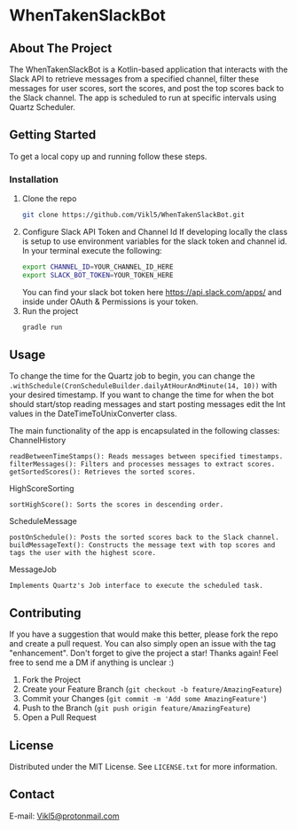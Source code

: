<!-- PROJECT SHIELDS -->
<!--
*** I'm using markdown "reference style" links for readability.
*** Reference links are enclosed in brackets [ ] instead of parentheses ( ).
*** See the bottom of this document for the declaration of the reference variables
*** for contributors-url, forks-url, etc. This is an optional, concise syntax you may use.
*** https://www.markdownguide.org/basic-syntax/#reference-style-links
-->
# WhenTakenSlackBot 
<!-- TABLE OF CONTENTS 
<details>
  <summary>Table of Contents</summary>
  <ol>
    <li>
      <a href="#about-the-project">About The Project</a>
      <ul>
        <li><a href="#built-with">Built With</a></li>
      </ul>
    </li>
    <li>
      <a href="#getting-started">Getting Started</a>
      <ul>
        <li><a href="#installation">Installation</a></li>
      </ul>
    </li>
    <li><a href="#usage">Usage</a></li>
    <li><a href="#contributing">Contributing</a></li>
    <li><a href="#license">License</a></li>
    <li><a href="#contact">Contact</a></li>
    <li><a href="#acknowledgments">Acknowledgments</a></li>
  </ol>
</details>
-->


<!-- ABOUT THE PROJECT -->
## About The Project
The WhenTakenSlackBot is a Kotlin-based application that interacts with the Slack API to retrieve messages from a specified channel, filter these messages for user scores, sort the scores, and post the top scores back to the Slack channel. The app is scheduled to run at specific intervals using Quartz Scheduler.



<!-- GETTING STARTED -->
## Getting Started

To get a local copy up and running follow these steps.

### Installation

1. Clone the repo
   ```sh
   git clone https://github.com/Vikl5/WhenTakenSlackBot.git
   ```
2. Configure Slack API Token and Channel Id
    If developing locally the class is setup to use environment variables for the slack token and channel id.
    In your terminal execute the following:
    ```sh
    export CHANNEL_ID=YOUR_CHANNEL_ID_HERE
    export SLACK_BOT_TOKEN=YOUR_TOKEN_HERE
    ```
    You can find your slack bot token here https://api.slack.com/apps/ and inside under OAuth & Permissions is your token.
3. Run the project
   ```sh
   gradle run
   ```
     

   




<!-- USAGE EXAMPLES -->
## Usage

<!--Use this space to show useful examples of how a project can be used. Additional screenshots, code examples and demos work well in this space. You may also link to more resources.-->
To change the time for the Quartz job to begin, you can change the ```.withSchedule(CronScheduleBuilder.dailyAtHourAndMinute(14, 10))``` with your desired timestamp.
If you want to change the time for when the bot should start/stop reading messages and start posting messages edit the Int values in the DateTimeToUnixConverter class.

The main functionality of the app is encapsulated in the following classes:
ChannelHistory

    readBetweenTimeStamps(): Reads messages between specified timestamps.
    filterMessages(): Filters and processes messages to extract scores.
    getSortedScores(): Retrieves the sorted scores.

HighScoreSorting

    sortHighScore(): Sorts the scores in descending order.

ScheduleMessage

    postOnSchedule(): Posts the sorted scores back to the Slack channel.
    buildMessageText(): Constructs the message text with top scores and tags the user with the highest score.

MessageJob

    Implements Quartz's Job interface to execute the scheduled task.



<!-- CONTRIBUTING -->
## Contributing

If you have a suggestion that would make this better, please fork the repo and create a pull request. You can also simply open an issue with the tag "enhancement".
Don't forget to give the project a star! Thanks again!
Feel free to send me a DM if anything is unclear :) 

1. Fork the Project
2. Create your Feature Branch (`git checkout -b feature/AmazingFeature`)
3. Commit your Changes (`git commit -m 'Add some AmazingFeature'`)
4. Push to the Branch (`git push origin feature/AmazingFeature`)
5. Open a Pull Request



<!-- LICENSE -->
## License

Distributed under the MIT License. See `LICENSE.txt` for more information.




<!-- CONTACT -->
## Contact

E-mail: Vikl5@protonmail.com

